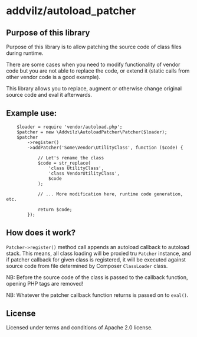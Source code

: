 # addvilz/autoload_patcher

## Purpose of this library

Purpose of this library is to allow patching the source code of class files during runtime.

There are some cases when you need to modify functionality of vendor code but you are not able to replace the code,
or extend it (static calls from other vendor code is a good example).

This library allows you to replace, augment or otherwise change original source code and eval it afterwards.

## Example use:

```
    $loader = require 'vendor/autoload.php';
    $patcher = new \Addvilz\AutoloadPatcher\Patcher($loader);
    $patcher
        ->register()
        ->addPatcher('Some\Vendor\UtilityClass', function ($code) {
        
            // Let's rename the class
            $code = str_replace(
                'class UtilityClass',
                'class VendorUtilityClass',
                $code
            );
            
            // ... More modification here, runtime code generation, etc.
            
            return $code;
        });
```

## How does it work?

`Patcher->register()` method call appends an autoload callback to autoload stack. This means, all class loading
will be proxied tru `Patcher` instance, and if patcher callback for given class is registered, it will be executed against
source code from file determined by Composer `ClassLoader` class.

NB: Before the source code of the class is passed to the callback function, opening PHP tags are removed!

NB: Whatever the patcher callback function returns is passed on to `eval()`.

## License

Licensed under terms and conditions of Apache 2.0 license.